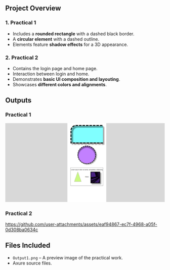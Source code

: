 ## Project Overview

### 1. Practical 1
- Includes a **rounded rectangle** with a dashed black border.
- A **circular element** with a dashed outline.
- Elements feature **shadow effects** for a 3D appearance.

### 2. Practical 2
- Contains the login page and home page.
- Interaction between login and home.
- Demonstrates **basic UI composition and layouting**.
- Showcases **different colors and alignments**.

## Outputs
### Practical 1
![Output 1](Output1.png)

### Practical 2
https://github.com/user-attachments/assets/eaf94867-ec7f-4968-a05f-0d308ba0634c

## Files Included
- `Output1.png` – A preview image of the practical work.
- Axure source files.
